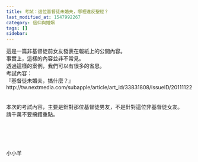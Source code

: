 ```yaml
---
title: 考試：這位基督徒未婚夫，哪裡違反聖經？
last_modified_at: 1547992267
category: 信仰與婚姻
tags: []
sidebar: 
---
```


<p>這是一篇非基督徒前女友發表在報紙上的公開內容。<br/>事實上，這樣的內容並非不常見。<br/>透過這樣的案例，我們可以有很多的省思。<br/><!--more-->考試內容：<br/>『基督徒未婚夫，搞什麼？』<br/>http://tw.nextmedia.com/subapple/article/art_id/33831808/IssueID/20111122<br/><br/><br/>本次的考試內容，主要是針對那位基督徒男友，不是針對這位非基督徒女友。<br/>請千萬不要搞錯重點。<br/><br/><br/><br/><br/><br/>小小羊<br/><br/><br/><br/><br/><br/><br/>
</p>